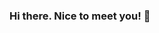 ### Hi there. Nice to meet you! 👋

<!--
**robsongajunior/robsongajunior** is a ✨ _special_ ✨ repository because its `README.md` (this file) appears on your GitHub profile.

- 🔭 I’m currently working as Software Engineering;
-->
